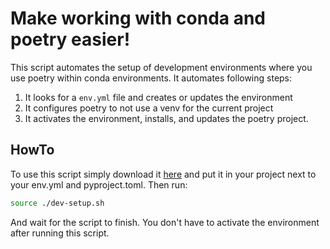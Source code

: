 # Make working with conda and poetry easier!

This script automates the setup of development environments where you use poetry
within conda environments.
It automates following steps:
1. It looks for a `env.yml` file and creates or updates the environment
2. It configures poetry to not use a venv for the current project
3. It activates the environment, installs, and updates the poetry project.

## HowTo

To use this script simply download it 
[here](https://github.com/AnotherStranger/conda-poetry-dev-setup/releases)
and put it in your project next to your env.yml and pyproject.toml.
Then run:
```bash
source ./dev-setup.sh
```
And wait for the script to finish.
You don't have to activate the environment after running this script.
